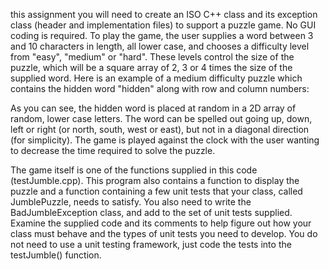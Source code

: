 this assignment you will need to create an ISO C++ class and its exception class (header and implementation files) to support a puzzle game. No GUI coding is required. To play the game, the user supplies a word between 3 and 10 characters in length, all lower case, and chooses a difficulty level from "easy", "medium" or "hard". These levels control the size of the puzzle, which will be a square array of 2, 3 or 4 times the size of the supplied word. Here is an example of a medium difficulty puzzle which contains the hidden word "hidden" along with row and column numbers:


As you can see, the hidden word is placed at random in a 2D array of random, lower case letters. The word can be spelled out going up, down, left or right (or north, south, west or east), but not in a diagonal direction (for simplicity). The game is played against the clock with the user wanting to decrease the time required to solve the puzzle.

The game itself is one of the functions supplied in this code (testJumble.cpp). This program also contains a function to display the puzzle and a function containing a few unit tests that your class, called JumblePuzzle, needs to satisfy. You also need to write the BadJumbleException class, and add to the set of unit tests supplied. Examine the supplied code and its comments to help figure out how your class must behave and the types of unit tests you need to develop. You do not need to use a unit testing framework, just code the tests into the testJumble() function.

